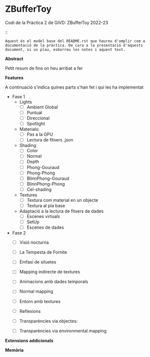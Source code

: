 # ZBufferToy
Codi de la Pràctica 2 de GiVD: ZBufferToy 2022-23

::

    Aquest és el model base del README.rst que haureu d'omplir com a documentació de la pràctica. De cara a la presentació d'aquests document, si us plau, esborreu les notes i aquest text. 
    
**Abstract**

Petit resum de fins on heu arribat a fer

**Features**

A continuació s'indica quines parts s'han fet i qui les ha implementat
- Fase 1
    - Lights
        - [ ] Ambient Global 
        - [ ] Puntual
        - [ ] Direccional 
        - [ ] Spotlight 
    - Materials: 
       - [ ] Pas a la GPU
       - [ ] Lectura de fitxers .json
    - Shading
        - [ ] Color
        - [ ] Normal
        - [ ] Depth 
        - [ ] Phong-Gouraud 
        - [ ] Phong-Phong
        - [ ] BlinnPhong-Gouraud 
        - [ ] BlinnPhong-Phong
        - [ ] Cel-shading
    - Textures
        - [ ] Textura com material en un objecte 
        - [ ] Textura al pla base 
    - Adaptació a la lectura de fitxers de dades
        - [ ] Escenes virtuals 
        - [ ] SetUp
        - [ ] Escenes de dades 

- Fase 2 
    - [ ] Visió nocturna 
    - [ ] La Tempesta de Fornite
    - [ ] Èmfasi de siluetes 
    - [ ] Mapping indirecte de textures
    - [ ] Animacions amb dades temporals
    - [ ] Normal mapping 
    - [ ] Entorn amb textures
    - [ ] Reflexions
    - [ ] Transparències via objectes: 
    - [ ] Transparències via environmental mapping


**Extensions addicionals**


**Memòria**
